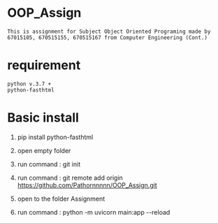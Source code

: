 # OOP_Assign 
    This is assignment for Subject Object Oriented Programing made by 67015105, 670515155, 670515167 from Computer Engineering (Cont.)
# requirement 
    python v.3.7 +
    python-fasthtml
# Basic install
1. pip install python-fasthtml

2. open empty folder

3. run command :
    git init

4. run command :
    git remote add origin https://github.com/Pathornnnnn/OOP_Assign.git

5. open to the folder Assignment

6. run command :
    python -m uvicorn main:app --reload
